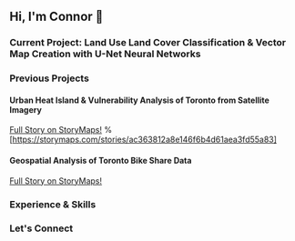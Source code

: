## Hi, I'm Connor 👋


### Current Project: Land Use Land Cover Classification & Vector Map Creation with U-Net Neural Networks

### Previous Projects
#### Urban Heat Island & Vulnerability Analysis of Toronto from Satellite Imagery
[Full Story on StoryMaps!](https://storymaps.com/stories/ac363812a8e146f6b4d61aea3fd55a83)
%[https://storymaps.com/stories/ac363812a8e146f6b4d61aea3fd55a83] 


#### Geospatial Analysis of Toronto Bike Share Data
[Full Story on StoryMaps!](https://storymaps.com/stories/977d7a48e8104952b3843b25ddda4ec3)

### Experience & Skills

### Let's Connect

